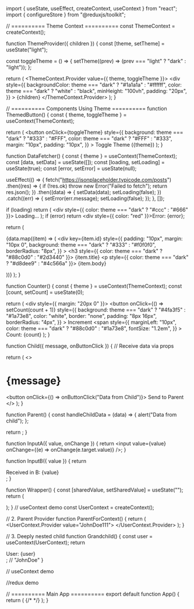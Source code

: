 import { useState, useEffect, createContext, useContext } from "react";
import { configureStore } from "@reduxjs/toolkit";

// ========== Theme Context ==========
const ThemeContext = createContext();

function ThemeProvider({ children }) {
  const [theme, setTheme] = useState("light");

  const toggleTheme = () => {
    setTheme((prev) => (prev === "light" ? "dark" : "light"));
  };

  return (
    <ThemeContext.Provider value={{ theme, toggleTheme }}>
      <div
        style={{
          backgroundColor: theme === "dark" ? "#1a1a1a" : "#ffffff",
          color: theme === "dark" ? "white" : "black",
          minHeight: "100vh",
          padding: "20px",
        }}
      >
        {children}
      </div>
    </ThemeContext.Provider>
  );
}

// ========== Components Using Theme ==========
function ThemedButton() {
  const { theme, toggleTheme } = useContext(ThemeContext);

  return (
    <button
      onClick={toggleTheme}
      style={{
        background: theme === "dark" ? "#333" : "#FFF",
        color: theme === "dark" ? "#FFF" : "#333",
        margin: "10px",
        padding: "10px",
      }}
    >
      Toggle Theme ({theme})
    </button>
  );
}

function DataFetcher() {
  const { theme } = useContext(ThemeContext);
  const [data, setData] = useState([]);
  const [loading, setLoading] = useState(true);
  const [error, setError] = useState(null);

  useEffect(() => {
    fetch("https://jsonplaceholder.typicode.com/posts")
      .then((res) => {
        if (!res.ok) throw new Error("Failed to fetch");
        return res.json();
      })
      .then((data) => {
        setData(data);
        setLoading(false);
      })
      .catch((err) => {
        setError(err.message);
        setLoading(false);
      });
  }, []);

  if (loading)
    return (
      <div style={{ color: theme === "dark" ? "#ccc" : "#666" }}>
        Loading...
      </div>
    );
  if (error) return <div style={{ color: "red" }}>Error: {error}</div>;

  return (
    <div>
      {data.map((item) => (
        <div
          key={item.id}
          style={{
            padding: "10px",
            margin: "10px 0",
            background: theme === "dark" ? "#333" : "#f0f0f0",
            borderRadius: "8px",
          }}
        >
          <h3 style={{ color: theme === "dark" ? "#88c0d0" : "#2d3440" }}>
            {item.title}
          </h3>
          <p style={{ color: theme === "dark" ? "#d8dee9" : "#4c566a" }}>
            {item.body}
          </p>
        </div>
      ))}
    </div>
  );
}

function Counter() {
  const { theme } = useContext(ThemeContext);
  const [count, setCount] = useState(0);

  return (
    <div style={{ margin: "20px 0" }}>
      <button
        onClick={() => setCount(count + 1)}
        style={{
          background: theme === "dark" ? "#4fa3f5" : "#1a73e8",
          color: "white",
          border: "none",
          padding: "8px 16px",
          borderRadius: "4px",
        }}
      >
        Increment
      </button>
      <span
        style={{
          marginLeft: "10px",
          color: theme === "dark" ? "#88c0d0" : "#1a73e8",
          fontSize: "1.2em",
        }}
      >
        Count: {count}
      </span>
    </div>
  );
}

function Child({ message, onButtonClick }) {
  // Receive data via props

  return (
    <>
      <h1>{message}</h1>
      <button onClick={() => onButtonClick("Data from Child")}>
        Send to Parent
      </button>
    </>
  );
}

function Parent() {
  const handleChildData = (data) => {
    alert("Data from child");
  };

  return <Child message="Hello from Parent!" onButtonClick={handleChildData} />;
}

function InputA({ value, onChange }) {
  return <input value={value} onChange={(e) => onChange(e.target.value)} />;
}

function InputB({ value }) {
  return <div>Received in B: {value}</div>;
}

function Wrapper() {
  const [sharedValue, setSharedValue] = useState("");
  return (
    <div>
      <InputA value={sharedValue} onChange={setSharedValue} />
      <InputB value={sharedValue} />
    </div>
  );
}
// useContext demo
const UserContext = createContext();

// 2. Parent Provider
function ParentForContext() {
  return (
    <UserContext.Provider value="JohnDoe111">
      <Grandchild />
    </UserContext.Provider>
  );
}

// 3. Deeply nested child
function Grandchild() {
  const user = useContext(UserContext);
  return <div>User: {user}</div>; // "JohnDoe"
}

// useContext demo

//redux demo

// ========== Main App ==========
export default function App() {
  return (
    <ThemeProvider>
      <ThemedButton />
      <Counter />
      <Parent />
      <Wrapper />
      <ParentForContext />
      {/*   <DataFetcher /> */}
    </ThemeProvider>
  );
}
